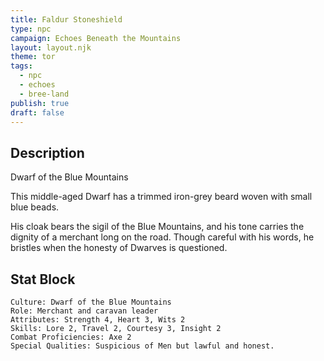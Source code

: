 ```yaml
---
title: Faldur Stoneshield
type: npc
campaign: Echoes Beneath the Mountains
layout: layout.njk
theme: tor
tags:
  - npc
  - echoes
  - bree-land
publish: true
draft: false
---
```


## Description
Dwarf of the Blue Mountains
<p class="dropcap">This middle-aged Dwarf has a trimmed iron-grey beard woven with small blue beads.<p/> His cloak bears the sigil of the Blue Mountains, and his tone carries the dignity of a merchant long on the road. Though careful with his words, he bristles when the honesty of Dwarves is questioned.

## Stat Block

```
Culture: Dwarf of the Blue Mountains
Role: Merchant and caravan leader
Attributes: Strength 4, Heart 3, Wits 2
Skills: Lore 2, Travel 2, Courtesy 3, Insight 2
Combat Proficiencies: Axe 2
Special Qualities: Suspicious of Men but lawful and honest.
```
